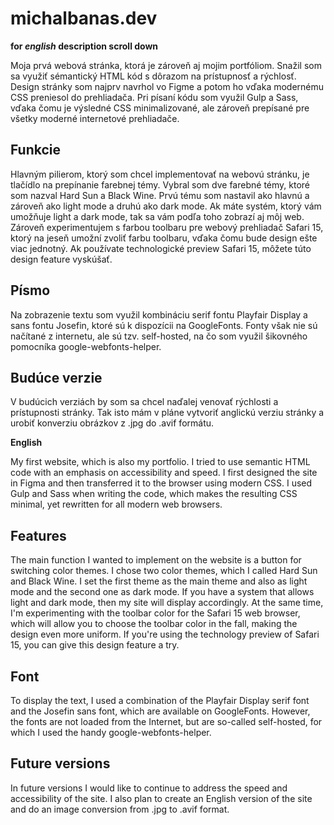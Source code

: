 # michalbanas.dev

**for _english_ description scroll down**

Moja prvá webová stránka, ktorá je zároveň aj mojim portfóliom. Snažil som sa využiť sémantický HTML kód s dôrazom na prístupnosť a rýchlosť. Design stránky som najprv navrhol vo Figme a potom ho vďaka modernému CSS preniesol do prehliadača. Pri písaní kódu som využil Gulp a Sass, vďaka čomu je výsledné CSS minimalizované, ale zároveň prepísané pre všetky moderné internetové prehliadače. 

## Funkcie

Hlavným pilierom, ktorý som chcel implementovať na webovú stránku, je tlačídlo na prepínanie farebnej témy. Vybral som dve farebné témy, ktoré som nazval Hard Sun a Black Wine. Prvú tému som nastavil ako hlavnú a zároveň ako light mode a druhú ako dark mode. Ak máte systém, ktorý vám umožňuje light a dark mode, tak sa vám podľa toho zobrazí aj môj web. Zároveň experimentujem s farbou toolbaru pre webový prehliadač Safari 15, ktorý na jeseň umožní zvoliť farbu toolbaru, vďaka čomu bude design ešte viac jednotný. Ak používate technologické preview Safari 15, môžete túto design feature vyskúšať. 

## Písmo

Na zobrazenie textu som využil kombináciu serif fontu Playfair Display a sans fontu Josefin, ktoré sú k dispozícii na GoogleFonts. Fonty však nie sú načítané z internetu, ale sú tzv. self-hosted, na čo som využil šikovného pomocníka google-webfonts-helper. 

## Budúce verzie

V budúcich verziách by som sa chcel naďalej venovať rýchlosti a prístupnosti stránky. Tak isto mám v pláne vytvoriť anglickú verziu stránky a urobiť konverziu obrázkov z .jpg do .avif formátu. 

**English**

My first website, which is also my portfolio. I tried to use semantic HTML code with an emphasis on accessibility and speed. I first designed the site in Figma and then transferred it to the browser using modern CSS. I used Gulp and Sass when writing the code, which makes the resulting CSS minimal, yet rewritten for all modern web browsers. 

## Features

The main function I wanted to implement on the website is a button for switching color themes. I chose two color themes, which I called Hard Sun and Black Wine. I set the first theme as the main theme and also as light mode and the second one as dark mode. If you have a system that allows light and dark mode, then my site will display accordingly. At the same time, I'm experimenting with the toolbar color for the Safari 15 web browser, which will allow you to choose the toolbar color in the fall, making the design even more uniform. If you're using the technology preview of Safari 15, you can give this design feature a try. 

## Font

To display the text, I used a combination of the Playfair Display serif font and the Josefin sans font, which are available on GoogleFonts. However, the fonts are not loaded from the Internet, but are so-called self-hosted, for which I used the handy google-webfonts-helper. 

## Future versions

In future versions I would like to continue to address the speed and accessibility of the site. I also plan to create an English version of the site and do an image conversion from .jpg to .avif format. 




